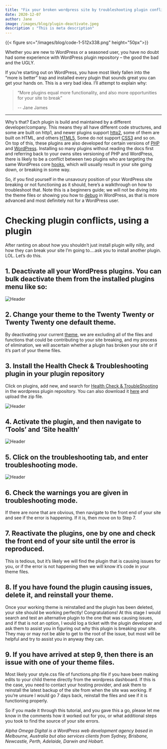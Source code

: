 ```yaml
---
title: "Fix your broken wordpress site by troubleshooting plugin conflicts"
date: 2020-12-07
author: Jane
image: /images/blog/plugin-deactivate.jpeg
description : "This is meta description"
---
```


{{< figure src="/images/blog/code-1-512x338.png" height="50px">}}

Whether you are new to WordPress or a seasoned user, you have no doubt had some experience with WordPress plugin repository – the good the bad and the UGLY.

If you’re starting out on WordPress, you have most likely fallen into the “more is better” trap and installed every plugin that sounds great you can get your hands on. This is a very bad idea. I’ll attempt to explain why:

> “More plugins equal more functionality, and also more opportunities for your site to break”
> 
> -- Jane James

---

Why’s that? Each plugin is build and maintained by a different developer/company. This means they all have different code structures, and some are built on http1, and newer plugins support [http2](https://www.cloudflare.com/learning/performance/http2-vs-http1.1/), some of them are built on HTML, and others [HTML5](https://www.w3.org/TR/html5-diff/), Some do not support [CSS3](https://www.w3schools.com/css/) and so on. On top of this, these plugins are also developed for certain versions of [PHP](https://www.w3schools.com/php/default.asp) and [WordPress](https://wordpress.com/). Installing so many plugins without reading the docs first and referring back to your owns sites versioning of PHP and WordPress, there is likely to be a conflict between two plugins who are targeting the same WordPress core [hooks](https://developer.wordpress.org/plugins/hooks/), which will usually result in your site going down, or breaking in some way.

So, if you find yourself in the unsavoury position of your WordPress site breaking or not functioning as it should, here’s a walkthrough on how to troubleshoot that. Note this is a beginners guide; we will not be diving into the theme files or showing you how to [debug](https://wordpress.org/support/article/debugging-in-wordpress/) in WordPress, as that is more advanced and most definitely not for a WordPress user.

# Checking plugin conflicts, using a plugin
After ranting on about how you shouldn’t just install plugin willy nilly, and how they can break your site I’m going to….ask you to install another plugin. LOL. Let’s do this.

## 1. Deactivate all your WordPress plugins. You can bulk deactivate them from the installed plugins menu like so:

![Header](/images/blog/plugin-deactivate.jpeg)

## 2. Change your theme to the Twenty Twenty or Twenty Twenty one default theme.
By deactivating your current [theme](https://en-au.wordpress.org/themes/twentytwenty/), we are excluding all of the files and functions that could be contributing to your site breaking, and my process of elimination, we will ascertain whether a plugin has broken your site or if it’s part of your theme files.

## 3. Install the Health Check & Troubleshooting plugin in your plugin repository
Click on plugins, add new, and search for [Health Check & TroubleShooting](https://en-au.wordpress.org/plugins/health-check/) in the wordpress plugin repository. You can also download it [here](https://en-au.wordpress.org/plugins/health-check/) and upload the zip file.

![Header](/images/blog/health-check-plugin.jpeg)

## 4. Activate the plugin, and then navigate to ‘Tools’ and ‘Site health’

![Header](/images/blog/sitehealth-tools.jpeg)

## 5. Click on the troubleshooting tab, and enter troubleshooting mode.

![Header](/images/blog/enable-troubleshooting-mode.jpeg)

## 6. Check the warnings you are given in troubleshooting mode.
If there are none that are obvious, then navigate to the front end of your site and see if the error is happening. If it is, then move on to Step 7.

## 7. Reactivate the plugins, one by one and check the front end of your site until the error is reproduced.
This is tedious, but it’s likely we will find the plugin that is causing issues for you, or if the error is not happening then we will know it’s code in your theme files.

## 8. If you have found the plugin causing issues, delete it, and reinstall your theme.
Once your working theme is reinstalled and the plugin has been deleted, your site should be working perfectly! Congratulations! At this stage I would search and test an alternative plugin to the one that was causing issues, and if that is not an option, I would log a ticket with the plugin developer and ask them to assist you in figuring out why this plugin is breaking your site. They may or may not be able to get to the root of the issue, but most will be helpful and try to assist you in anyway they can.

## 9. If you have arrived at step 9, then there is an issue with one of your theme files.
Most likely your style.css file of functions.php file if you have been making edits to your child theme directly from the wordpress dashboard. If this is the case, you need to contact your hosting provider, and ask them to reinstall the latest backup of the site from when the site was working. If you’re unsure I would go 7 days back, reinstall the files and see if it is functioning properly.

So if you made it through this tutorial, and you gave this a go, please let me know in the comments how it worked out for you, or what additional steps you took to find the source of your site errors.

_Alpha Omega Digital is a WordPress web development agency based in Melbourne, Australia but also services clients from Sydney, Brisbane, Newcastle, Perth, Adelaide, Darwin and Hobart._